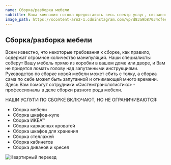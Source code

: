 ```yaml
---
name: Сборка/разборка мебели
subtitle: Наша компания готова предоставить весь спектр услуг, связанных с грузоперевозками! 
image_path: https://scontent-arn2-1.cdninstagram.com/vp/d83a9b87034cfee0f968c9fc31a9ffc8/5B25D119/t51.2885-15/e35/26341357_1709991369064119_7673745641729687552_n.jpg
---
```


## Сборка/разборка мебели


Всем известно, что некоторые требования к сборке, как правило, содержат огромное количество манипуляций. Наши специалисты соберут Вашу мебель прямо из коробки в вашем доме или дворе, и Вам не придется ломать голову над запутанными инструкциями. Руководство по сборке новой мебели может сбить с толку, а сборка сама по себе может быть запутанной и отнимающей много времени. Здесь Вам помогут сотрудники «Системтранслогистикс» - профессионалы в деле сборки разного рода мебели.

 

НАШИ УСЛУГИ ПО СБОРКЕ ВКЛЮЧАЮТ, НО НЕ ОГРАНИЧИВАЮТСЯ:

 - Сборка мебели
 - Сборка шкафов-купе
 - Сборка ИКЕА™
 - Сборка каркасных кроватей
 - Сборка шкафов для хранения
 - Сборка стеллажей
 - Сборка кабинетов
 - Сборка диванов и кресел

![Квартирный переезд](http://stl.moscow/thumb/yQo6D1EvogOXJhk86FpAcw/940c300/1513316/2eba7586-f00d-437c-8cd8-59bd45729156.png)

